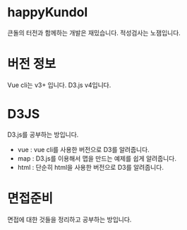 # happyKundol
큰돌의 터전과 함께하는 개발은 재밌습니다. 적성검사는 노잼입니다.  

# 버전 정보
Vue cli는 v3+ 입니다. 
D3.js v4입니다. 

# D3JS
D3.js를 공부하는 방입니다. 
 - vue : vue cli를 사용한 버전으로 D3를 알려줍니다. 
  - map : D3.js를 이용해서 맵을 만드는 예제를 쉽게 알려줍니다. 
 - html : 단순히 html을 사용한 버전으로 D3를 알려줍니다. 

# 면접준비
면접에 대한 것들을 정리하고 공부하는 방입니다. 